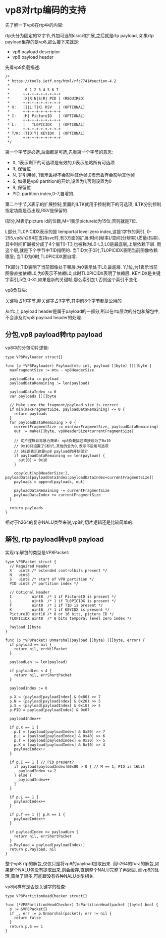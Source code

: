 # vp8对rtp编码的支持

先了解一下vp8在rtp中的内容:

rtp头分为固定的12字节,外加可选的csrc和扩展,之后就是rtp payload,
如果rtp payload里存的是vp8,那么接下来就是:

- vp8 payload descriptor
- vp8 payload header

先看vp8负载描述:

    /*
     * https://tools.ietf.org/html/rfc7741#section-4.2
     *
     *       0 1 2 3 4 5 6 7
     *      +-+-+-+-+-+-+-+-+
     *      |X|R|N|S|R| PID | (REQUIRED)
     *      +-+-+-+-+-+-+-+-+
     * X:   |I|L|T|K| RSV   | (OPTIONAL)
     *      +-+-+-+-+-+-+-+-+
     * I:   |M| PictureID   | (OPTIONAL)
     *      +-+-+-+-+-+-+-+-+
     * L:   |   TL0PICIDX   | (OPTIONAL)
     *      +-+-+-+-+-+-+-+-+
     * T/K: |TID|Y| KEYIDX  | (OPTIONAL)
     *      +-+-+-+-+-+-+-+-+
     */

第一个字节是必选,后面都是可选,先看第一个字节的意思:

- X, 1表示剩下的可选项是有效的,0表示忽略所有可选项
- R, 保留位
- N, 非引用帧, 1表示丢掉不会影响其他帧,0表示丢弃会影响其他帧
- S, 如果是vp8 partition的开始,设置为1;否则设置为0
- R, 保留位
- PID, partition index,0-7,自增的.

第二个字节,X表示的扩展控制,里面的ILTK就用于控制剩下的可选项,
ILTK分别控制指定功能是否出现,RSV是保留的.

I部分,M表示picture id的位数,M=1表示pictureid为15位;否则就是7位.

L部分,TL0PICIDX表示的是 temportal level zero index,这是1字节的索引,
0-255,vp8/h264在支持svc时,有3方面的扩展:时间(帧率)/空间(分辨率)/质量(码率).
其中时间扩展被分成了4个层T0-T3,也被称为L0-L3,L0是最底层,上层依赖下层.
而这个层,就是下个字节中TID指明的.
当TID大于0时,TL0PICIDX表明当前图像依赖哪层;
当TID为0时,TL0PICIDX要自增.

TK部分,TID表明了当前图像处于哪层,为0表示处于L0,最底层.
Y,1位,为1表示当前图像直接依赖L0,为0表示不依赖L0,此时TL0PICIDX表明了依赖层.
KEYIDX是关键字索引,5位,0-31,如果是新的关键帧,那么索引加1,否则这个索引不变化.

vp8负载头:

关键帧占10字节,非关键字占3字节,其中前3个字节都是公用的.

从rfc上,payload header是属于payload的一部分,所以在rtp层次的分包和解包中,
不会涉及对vp8 payload header的处理.

## 分包,vp8 payload转rtp payload

vp8中的分包切片逻辑:

    type VP8Payloader struct{}

    func (p *VP8Payloader) Payload(mtu int, payload []byte) [][]byte {
      maxFragmentSize := mtu - vp8HeaderSize

      payloadData := payload
      payloadDataRemaining := len(payload)

      payloadDataIndex := 0
      var payloads [][]byte

      // Make sure the fragment/payload size is correct
      if min(maxFragmentSize, payloadDataRemaining) <= 0 {
        return payloads
      }
      for payloadDataRemaining > 0 {
        currentFragmentSize := min(maxFragmentSize, payloadDataRemaining)
        out := make([]byte, vp8HeaderSize+currentFragmentSize)

        // 切片逻辑非常暴力简单: vp8负载描述直接设为了0x10
        // 0x10只设置了S标识,其他的全为0,表示不启用可选项
        // S标识表示这是vp8 payload的开始部分
        if payloadDataRemaining == len(payload) {
          out[0] = 0x10
        }

        copy(out[vp8HeaderSize:], payloadData[payloadDataIndex:payloadDataIndex+currentFragmentSize])
        payloads = append(payloads, out)

        payloadDataRemaining -= currentFragmentSize
        payloadDataIndex += currentFragmentSize
      }

      return payloads
    }

相对于h264的复杂NALU类型来说,vp8的切片逻辑还是比较简单的.

## 解包, rtp payload转vp8 payload

实现rtp解包的类型是VP8Packet:

    type VP8Packet struct {
      // Required Header
      X   uint8 /* extended controlbits present */
      N   uint8
      S   uint8 /* start of VP8 partition */
      PID uint8 /* partition index */

      // Optional Header
      I         uint8  /* 1 if PictureID is present */
      L         uint8  /* 1 if TL0PICIDX is present */
      T         uint8  /* 1 if TID is present */
      K         uint8  /* 1 if KEYIDX is present */
      PictureID uint16 /* 8 or 16 bits, picture ID */
      TL0PICIDX uint8  /* 8 bits temporal level zero index */

      Payload []byte
    }

    func (p *VP8Packet) Unmarshal(payload []byte) ([]byte, error) {
      if payload == nil {
        return nil, errNilPacket
      }

      payloadLen := len(payload)

      if payloadLen < 4 {
        return nil, errShortPacket
      }

      payloadIndex := 0

      p.X = (payload[payloadIndex] & 0x80) >> 7
      p.N = (payload[payloadIndex] & 0x20) >> 5
      p.S = (payload[payloadIndex] & 0x10) >> 4
      p.PID = payload[payloadIndex] & 0x07

      payloadIndex++

      if p.X == 1 {
        p.I = (payload[payloadIndex] & 0x80) >> 7
        p.L = (payload[payloadIndex] & 0x40) >> 6
        p.T = (payload[payloadIndex] & 0x20) >> 5
        p.K = (payload[payloadIndex] & 0x10) >> 4
        payloadIndex++
      }

      if p.I == 1 { // PID present?
        if payload[payloadIndex]&0x80 > 0 { // M == 1, PID is 16bit
          payloadIndex += 2
        } else {
          payloadIndex++
        }
      }

      if p.L == 1 {
        payloadIndex++
      }

      if p.T == 1 || p.K == 1 {
        payloadIndex++
      }

      if payloadIndex >= payloadLen {
        return nil, errShortPacket
      }
      p.Payload = payload[payloadIndex:]
      return p.Payload, nil
    }

整个vp8 rtp的解包,仅仅只是将vp8的payload提取出来.
而h264的fu-a的解包,如果整个NALU包没有提取出来,则会缓存,直到整个NALU完整了再返回,
而vp8的处理,简单了很多,可能跟没有各种NALU类型相关.

vp8同样有是否是关键字的检查:

    type VP8PartitionHeadChecker struct{}

    func (*VP8PartitionHeadChecker) IsPartitionHead(packet []byte) bool {
      p := &VP8Packet{}
      if _, err := p.Unmarshal(packet); err != nil {
        return false
      }
      return p.S == 1
    }
